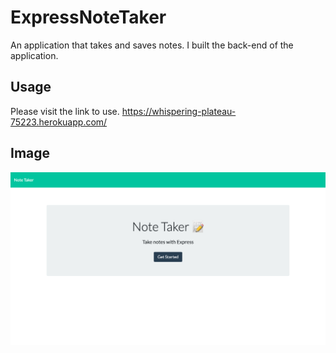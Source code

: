 # ExpressNoteTaker
An application that takes and saves notes. I built the back-end of the application.

## Usage
Please visit the link to use. 
https://whispering-plateau-75223.herokuapp.com/

## Image
![Employee Tracker](NoteTakerApp.png)
